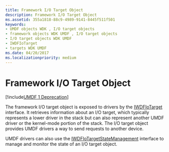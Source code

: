 ```yaml
---
title: Framework I/O Target Object
description: Framework I/O Target Object
ms.assetid: 355a1818-88c9-4989-9141-8445f511f501
keywords:
- UMDF objects WDK , I/O target objects
- framework objects WDK UMDF , I/O target objects
- I/O target objects WDK UMDF
- IWDFIoTarget
- targets WDK UMDF
ms.date: 04/20/2017
ms.localizationpriority: medium
---
```


# Framework I/O Target Object


[!include[UMDF 1 Deprecation](../umdf-1-deprecation.md)]

The framework I/O target object is exposed to drivers by the [IWDFIoTarget](https://docs.microsoft.com/windows-hardware/drivers/ddi/content/wudfddi/nn-wudfddi-iwdfiotarget) interface. It retrieves information about an I/O target, which typically represents a lower driver in the stack but can also represent another UMDF driver or the kernel-mode portion of the stack. The I/O target object provides UMDF drivers a way to send requests to another device.

UMDF drivers can also use the [IWDFIoTargetStateManagement](https://docs.microsoft.com/windows-hardware/drivers/ddi/content/wudfddi/nn-wudfddi-iwdfiotargetstatemanagement) interface to manage and monitor the state of an I/O target object.

 

 





